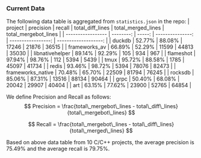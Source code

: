 ### Current Data
The following data table is aggregated from `statistics.json` in the repo: 
| project           | precision | recall | total_diff_lines | total_merged_lines | total_mergebot_lines |
| ----------------- | --------: | -----: | ---------------: | -----------------: | -------------------: |
| duckdb            |    52.77% | 88.08% |            17246 |              21876 |                36515 |
| frameworks_av     |    66.89% | 52.29% |            11599 |              44813 |                35030 |
| libnativehelper   |    89.14% | 92.29% |              105 |                934 |                  967 |
| flameshot         |    97.94% | 98.76% |              112 |               5394 |                 5439 |
| tmux              |    95.72% | 88.58% |             1785 |              45097 |                41734 |
| redis             |    93.46% | 98.72% |             5394 |              78076 |                82473 |
| frameworks_native |    70.48% | 65.70% |            22509 |              81794 |                76245 |
| rocksdb           |    85.06% | 87.31% |            13516 |              88134 |                90464 |
| grpc              |    50.40% | 68.08% |            20042 |              29907 |                40404 |
| art               |    63.15% | 77.62% |            23900 |              52765 |                64854 |

We define Precision and Recall as follows:
$$
Precision = \frac{total\_mergebot\_lines - total\_diff\_lines}{total\_mergebot\_lines}
$$

$$
Recall = \frac{total\_mergebot\_lines - total\_diff\_lines}{total\_merged\_lines}
$$

Based on above data table from 10 C/C++ projects, the average precision is 75.49% and the average recall is 79.75%.